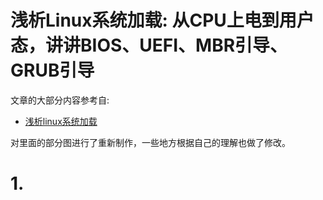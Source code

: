 # 浅析Linux系统加载: 从CPU上电到用户态，讲讲BIOS、UEFI、MBR引导、GRUB引导

文章的大部分内容参考自:

- [浅析linux系统加载](https://zhuanlan.zhihu.com/p/10518502692)

对里面的部分图进行了重新制作，一些地方根据自己的理解也做了修改。


# 1. 
